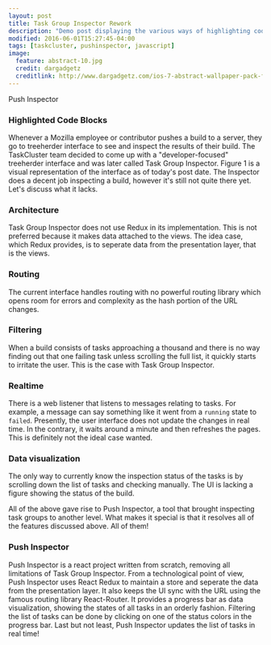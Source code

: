 ```yaml
---
layout: post
title: Task Group Inspector Rework
description: "Demo post displaying the various ways of highlighting code in Markdown."
modified: 2016-06-01T15:27:45-04:00
tags: [taskcluster, pushinspector, javascript]
image:
  feature: abstract-10.jpg
  credit: dargadgetz
  creditlink: http://www.dargadgetz.com/ios-7-abstract-wallpaper-pack-for-iphone-5-and-ipod-touch-retina/
---
```


Push Inspector

### Highlighted Code Blocks
Whenever a Mozilla employee or contributor pushes a build to a server, they go to treeherder interface to see and inspect the results of their build. The TaskCluster team decided to come up with a "developer-focused" treeherder interface and was later called Task Group Inspector. Figure 1 is a visual representation of the interface as of today's post date. The Inspector does a decent job inspecting a build, however it's still not quite there yet. Let's discuss what it lacks.

### Architecture
Task Group Inspector does not use Redux in its implementation. This is not preferred because it makes data attached to the views. The idea case, which Redux provides, is to seperate data from the presentation layer, that is the views.

### Routing
The current interface handles routing with no powerful routing library which opens room for errors and complexity as the hash portion of the URL changes.

### Filtering
When a build consists of tasks approaching a thousand and there is no way finding out that one failing task unless scrolling the full list, it quickly starts to irritate the user. This is the case with Task Group Inspector.

### Realtime
There is a web listener that listens to messages relating to tasks. For example, a message can say something like it went from a `running` state to `failed`. Presently, the user interface does not update the changes in real time. In the contrary, it waits around a minute and then refreshes the pages. This is definitely not the ideal case wanted.

### Data visualization
The only way to currently know the inspection status of the tasks is by scrolling down the list of tasks and checking manually. The UI is lacking a figure showing the status of the build.

All of the above gave rise to Push Inspector, a tool that brought inspecting task groups to another level. What makes it special is that it resolves all of the features discussed above. All of them!

### Push Inspector
Push Inspector is a react project written from scratch, removing all limitations of Task Group Inspector. From a technological point of view, Push Inspector uses React Redux to maintain a store and seperate the data from the presentation layer. It also keeps the UI sync with the URL using the famous routing library React-Router. It provides a progress bar as data visualization, showing the states of all tasks in an orderly fashion. Filtering the list of tasks can be done by clicking on one of the status colors in the progress bar. Last but not least, Push Inspector updates the list of tasks in real time!

